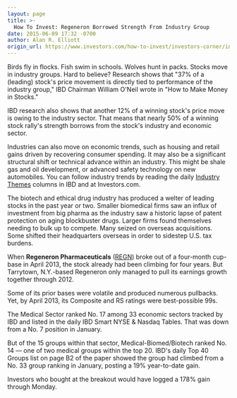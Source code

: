 ```yaml
---
layout: page
title: >-
  How To Invest: Regeneron Borrowed Strength From Industry Group
date: 2015-06-09 17:32 -0700
author: Alan R. Elliott
origin_url: https://www.investors.com/how-to-invest/investors-corner/industry-group-strength-is-key-to-leading-stocks
---
```





Birds fly in flocks. Fish swim in schools. Wolves hunt in packs. Stocks move in industry groups. Hard to believe? Research shows that "37% of a (leading) stock's price movement is directly tied to performance of the industry group," IBD Chairman William O'Neil wrote in "How to Make Money in Stocks."

  

IBD research also shows that another 12% of a winning stock's price move is owing to the industry sector. That means that nearly 50% of a winning stock rally's strength borrows from the stock's industry and economic sector.

  

Industries can also move on economic trends, such as housing and retail gains driven by recovering consumer spending. It may also be a significant structural shift or technical advance within an industry. This might be shale gas and oil development, or advanced safety technology on new automobiles. You can follow industry trends by reading the daily [Industry Themes](http://news.investors.com/investing/ibd-industry-themes.htm) columns in IBD and at Investors.com.

  

The biotech and ethical drug industry has produced a welter of leading stocks in the past year or two. Smaller biomedical firms saw an influx of investment from big pharma as the industry saw a historic lapse of patent protection on aging blockbuster drugs. Larger firms found themselves needing to bulk up to compete. Many seized on overseas acquisitions. Some shifted their headquarters overseas in order to sidestep U.S. tax burdens.

  

When **Regeneron Pharmaceuticals** ([REGN](https://research.investors.com/quote.aspx?symbol=REGN)) broke out of a four-month cup-base in April 2013, the stock already had been climbing for four years. But Tarrytown, N.Y.-based Regeneron only managed to pull its earnings growth together through 2012.

  

Some of its prior bases were volatile and produced numerous pullbacks. Yet, by April 2013, its Composite and RS ratings were best-possible 99s.

  

The Medical Sector ranked No. 17 among 33 economic sectors tracked by IBD and listed in the daily IBD Smart NYSE & Nasdaq Tables. That was down from a No. 7 position in January.

  

But of the 15 groups within that sector, Medical-Biomed/Biotech ranked No. 14 — one of two medical groups within the top 20. IBD's daily Top 40 Groups list on page B2 of the paper showed the group had climbed from a No. 33 group ranking in January, posting a 19% year-to-date gain.

  

Investors who bought at the breakout would have logged a 178% gain through Monday.




